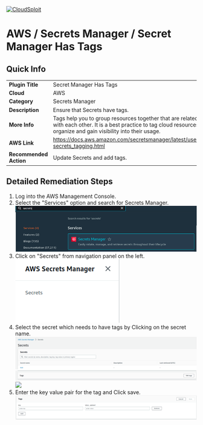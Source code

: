 [![CloudSploit](https://cloudsploit.com/img/logo-new-big-text-100.png "CloudSploit")](https://cloudsploit.com)

# AWS / Secrets Manager / Secret Manager Has Tags

## Quick Info

| | |
|-|-|
| **Plugin Title** | Secret Manager Has Tags |
| **Cloud** | AWS |
| **Category** | Secrets Manager |
| **Description** | Ensure that Secrets have tags. |
| **More Info** | Tags help you to group resources together that are related to or associated with each other. It is a best practice to tag cloud resources to better organize and gain visibility into their usage. |
| **AWS Link** | https://docs.aws.amazon.com/secretsmanager/latest/userguide/managing-secrets_tagging.html |
| **Recommended Action** | Update Secrets and add tags. |

## Detailed Remediation Steps

1. Log into the AWS Management Console.
2. Select the "Services" option and search for Secrets Manager. </br> <img src="/resources/aws/secretsmanager/secret-has-tags/step2.png"/>
3. Click on "Secrets" from navigation panel on the left.</br> <img src="/resources/aws/secretsmanager/secret-has-tags/step3.png"/>
4. Select the secret which needs to have tags by Clicking on the secret name.</br> <img src="/resources/aws/secretsmanager/secret-has-tags/step4.png"/></br> <img src="/resources/aws/secretsmanager/secret-has-tags/step5.png"/><img src="/resources/"/>
6. Enter the key value pair for the tag and Click save.</br> <img src="/resources/aws/secretsmanager/secret-has-tags/step6.png"/>


